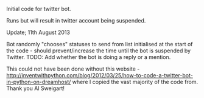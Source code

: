 Initial code for twitter bot.

Runs but will result in twitter account being suspended.

Update; 11th August 2013

Bot randomly "chooses" statuses to send from list initialised at the start of the code - should prevent/increase the time until the bot is suspended by Twitter.
TODO: Add whether the bot is doing a reply or a mention.


This could not have been done without this website - 
http://inventwithpython.com/blog/2012/03/25/how-to-code-a-twitter-bot-in-python-on-dreamhost/ 
where I copied the vast majority of the code from.  Thank you Al Sweigart!